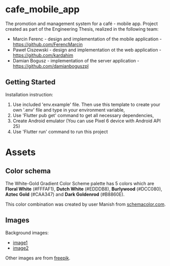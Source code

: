 # cafe_mobile_app

The promotion and management system for a café - mobile app.
Project created as part of the Engineering Thesis, realized in the following team:
- Marcin Ferenc - design and implementation of the mobile application - https://github.com/FerencMarcin
- Paweł Ciszewski - design and implementation ot the web application - https://github.com/kardahim
- Damian Bogusz - implementation of the server application - https://github.com/damianboguszpl

## Getting Started

Installation instruction:
 1. Use included 'env.example' file. Then use this template to create your own '.env' file and type in your environment variable, 
 2. Use 'Flutter pub get' command to get all necessary dependencies,
 3. Create Android emulator (You can use Pixel 6 device with Android API 25)
 4. Use 'Flutter run' command to run this project 

# Assets

## Color schema

The White-Gold Gradient Color Scheme palette has 5 colors which are **Floral White** (#FFFAF1), **Dutch White** (#EDDDB8), **Burlywood** (#DCC080), **Aztec Gold** (#CAA347) and **Dark Goldenrod** (#B8860E).

This color combination was created by user Manish from [schemacolor.com](https://www.schemecolor.com/white-gold-gradient.php#download). 

## Images

Background images:
- [image1](https://www.pexels.com/pl-pl/zdjecie/ziarna-kawy-942801/)
- [image2](https://pixabay.com/pl/photos/kawa-espresso-kofeina-nap%c3%b3j-fasola-3132755/)

Other images are from [freepik](https://www.freepik.com/vectors/coffee).
